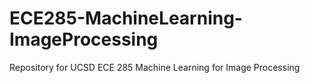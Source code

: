 # ECE285-MachineLearning-ImageProcessing
Repository for UCSD ECE 285 Machine Learning for Image Processing
